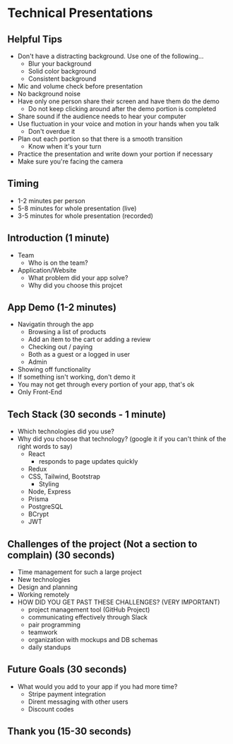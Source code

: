 # Technical Presentations

## Helpful Tips

- Don't have a distracting background. Use one of the following...
  - Blur your background
  - Solid color background
  - Consistent background
- Mic and volume check before presentation
- No background noise
- Have only one person share their screen and have them do the demo
  - Do not keep clicking around after the demo portion is completed
- Share sound if the audience needs to hear your computer
- Use fluctuation in your voice and motion in your hands when you talk
  - Don't overdue it
- Plan out each portion so that there is a smooth transition
  - Know when it's your turn
- Practice the presentation and write down your portion if necessary
- Make sure you're facing the camera

## Timing

- 1-2 minutes per person
- 5-8 minutes for whole presentation (live)
- 3-5 minutes for whole presentation (recorded)

## Introduction (1 minute)

- Team
  - Who is on the team?
- Application/Website
  - What problem did your app solve?
  - Why did you choose this projcet

## App Demo (1-2 minutes)

- Navigatin through the app
  - Browsing a list of products
  - Add an item to the cart or adding a review
  - Checking out / paying
  - Both as a guest or a logged in user
  - Admin
- Showing off functionality
- If something isn't working, don't demo it
- You may not get through every portion of your app, that's ok
- Only Front-End

## Tech Stack (30 seconds - 1 minute)

- Which technologies did you use?
- Why did you choose that technology? (google it if you can't think of the right words to say)
  - React
    - responds to page updates quickly
  - Redux
  - CSS, Tailwind, Bootstrap
    - Styling
  - Node, Express
  - Prisma
  - PostgreSQL
  - BCrypt
  - JWT

## Challenges of the project (Not a section to complain) (30 seconds)

- Time management for such a large project
- New technologies
- Design and planning
- Working remotely
- HOW DID YOU GET PAST THESE CHALLENGES? (VERY IMPORTANT)
  - project management tool (GitHub Project)
  - communicating effectively through Slack
  - pair programming
  - teamwork
  - organization with mockups and DB schemas
  - daily standups

## Future Goals (30 seconds)

- What would you add to your app if you had more time?
  - Stripe payment integration
  - Dirent messaging with other users
  - Discount codes

## Thank you (15-30 seconds)
